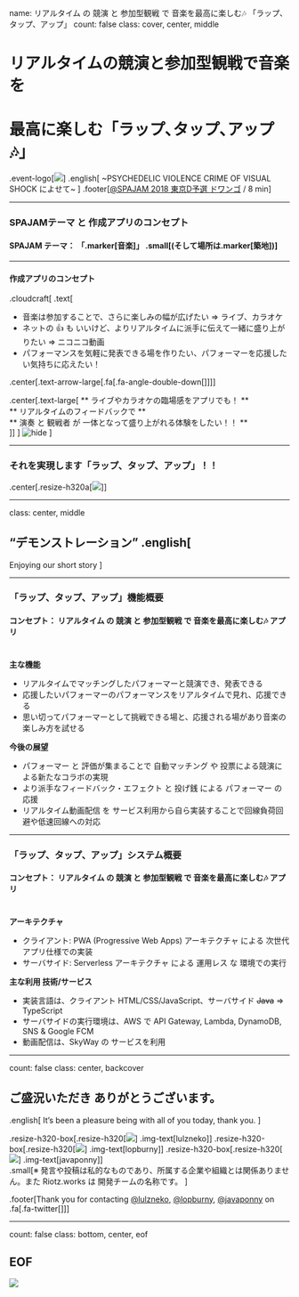 name: リアルタイム の 競演 と 参加型観戦 で 音楽を最高に楽しむ🎶  「ラップ、タップ、アップ」
count: false
class: cover, center, middle
# リアルタイムの競演と参加型観戦で音楽を
# 最高に楽しむ「ラップ､タップ､アップ🎶」
.event-logo[[![](assets/logo/spajam.png)](https://spajam.jp/2018/entry/tokyo-d/)]
.english[
  ~PSYCHEDELIC VIOLENCE CRIME OF VISUAL SHOCK によせて~
]
.footer[[@SPAJAM 2018 東京D予選 ドワンゴ](https://spajam.jp/2018/entry/tokyo-d/) / 8 min]


---
### SPAJAMテーマ と 作成アプリのコンセプト
#### SPAJAM テーマ： 「.marker[音楽]」 .small[(そして場所は.marker[築地])]
----
#### 作成アプリのコンセプト
.cloudcraft[
.text[
- 音楽は参加することで、さらに楽しみの幅が広げたい ⇒ ライブ、カラオケ
- ネットの 👍  も いいけど、よりリアルタイムに派手に伝えて一緒に盛り上がりたい ⇒ ニコニコ動画
- パフォーマンスを気軽に発表できる場を作りたい、パフォーマーを応援したい気持ちに応えたい！

.center[.text-arrow-large[.fa[.fa-angle-double-down[]]]]

.center[.text-large[
  ** ライブやカラオケの臨場感をアプリでも！ **  
  ** リアルタイムのフィードバックで **  
  ** 演奏 と 観戦者 が 一体となって盛り上がれる体験をしたい！！ **  
]]
]
![](contents/2018-spajam-qualification/images/hide.jpg "hide")
]


---
### それを実現します「ラップ、タップ、アップ」！！
.center[.resize-h320a[![](contents/2018-spajam-qualification/images/01.png)]]


---
class: center, middle
## “デモンストレーション” .english[
  Enjoying our short story
]


---
### 「ラップ、タップ、アップ」機能概要
#### コンセプト： リアルタイム の 競演 と 参加型観戦 で 音楽を最高に楽しむ🎶 アプリ  
　  
**主な機能**
- リアルタイムでマッチングしたパフォーマーと競演でき、発表できる
- 応援したいパフォーマーのパフォーマンスをリアルタイムで見れ、応援できる
- 思い切ってパフォーマーとして挑戦できる場と、応援される場があり音楽の楽しみ方を試せる  

**今後の展望**
- パフォーマー と 評価が集まることで 自動マッチング や 投票による競演による新たなコラボの実現
- より派手なフィードバック・エフェクト と 投げ銭 による パフォーマー の 応援
- リアルタイム動画配信 を サービス利用から自ら実装することで回線負荷回避や低速回線への対応


---
### 「ラップ、タップ、アップ」システム概要
#### コンセプト： リアルタイム の 競演 と 参加型観戦 で 音楽を最高に楽しむ🎶 アプリ  
　  
**アーキテクチャ**
- クライアント: PWA (Progressive Web Apps) アーキテクチャ による 次世代アプリ仕様での実装
- サーバサイド: Serverless アーキテクチャ による 運用レス な 環境での実行

**主な利用 技術/サービス**
- 実装言語は、クライアント HTML/CSS/JavaScript、サーバサイド ~~Java~~ => TypeScript
- サーバサイドの実行環境は、AWS で API Gateway, Lambda, DynamoDB, SNS & Google FCM
- 動画配信は、SkyWay の サービスを利用


---
count: false
class: center, backcover
## ご盛況いただき ありがとうございます。
.english[
  It’s been a pleasure being with all of you today, thank you.
]

.resize-h320-box[.resize-h320[![](bio/lulzneko/photo.jpg)] .img-text[lulzneko]]
.resize-h320-box[.resize-h320[![](bio/lopburny/photo.jpg)] .img-text[lopburny]]
.resize-h320-box[.resize-h320[![](bio/javaponny/photo.jpg)] .img-text[javaponny]]  
.small[※ 発言や投稿は私的なものであり、所属する企業や組織とは関係ありません。また Riotz.works は 開発チームの名称です。  ]

.footer[Thank you for contacting [@lulzneko](https://twitter.com/lulzneko), [@lopburny](https://twitter.com/lopburny), [@javaponny](https://twitter.com/javaponny) on .fa[.fa-twitter[]]]


---
count: false
class: bottom, center, eof
## EOF
![](assets/riotz.png)

